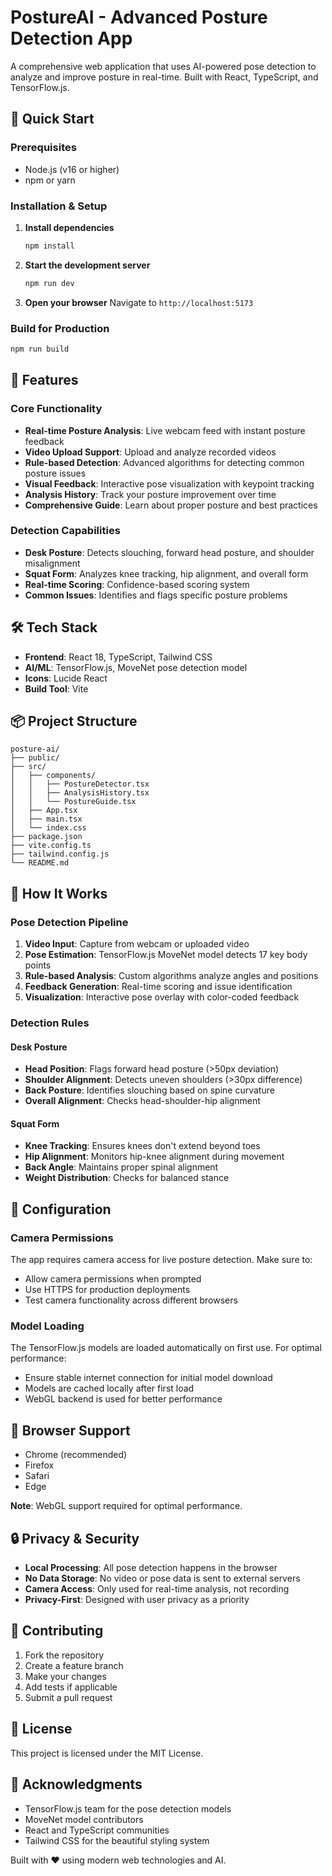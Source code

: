 # PostureAI - Advanced Posture Detection App

A comprehensive web application that uses AI-powered pose detection to analyze and improve posture in real-time. Built with React, TypeScript, and TensorFlow.js.

## 🚀 Quick Start

### Prerequisites
- Node.js (v16 or higher)
- npm or yarn

### Installation & Setup

1. **Install dependencies**
   ```bash
   npm install
   ```

2. **Start the development server**
   ```bash
   npm run dev
   ```

3. **Open your browser**
   Navigate to `http://localhost:5173`

### Build for Production

```bash
npm run build
```

## 🚀 Features

### Core Functionality
- **Real-time Posture Analysis**: Live webcam feed with instant posture feedback
- **Video Upload Support**: Upload and analyze recorded videos
- **Rule-based Detection**: Advanced algorithms for detecting common posture issues
- **Visual Feedback**: Interactive pose visualization with keypoint tracking
- **Analysis History**: Track your posture improvement over time
- **Comprehensive Guide**: Learn about proper posture and best practices

### Detection Capabilities
- **Desk Posture**: Detects slouching, forward head posture, and shoulder misalignment
- **Squat Form**: Analyzes knee tracking, hip alignment, and overall form
- **Real-time Scoring**: Confidence-based scoring system
- **Common Issues**: Identifies and flags specific posture problems

## 🛠️ Tech Stack

- **Frontend**: React 18, TypeScript, Tailwind CSS
- **AI/ML**: TensorFlow.js, MoveNet pose detection model
- **Icons**: Lucide React
- **Build Tool**: Vite

## 📦 Project Structure

```
posture-ai/
├── public/
├── src/
│   ├── components/
│   │   ├── PostureDetector.tsx
│   │   ├── AnalysisHistory.tsx
│   │   └── PostureGuide.tsx
│   ├── App.tsx
│   ├── main.tsx
│   └── index.css
├── package.json
├── vite.config.ts
├── tailwind.config.js
└── README.md
```

## 🎯 How It Works

### Pose Detection Pipeline
1. **Video Input**: Capture from webcam or uploaded video
2. **Pose Estimation**: TensorFlow.js MoveNet model detects 17 key body points
3. **Rule-based Analysis**: Custom algorithms analyze angles and positions
4. **Feedback Generation**: Real-time scoring and issue identification
5. **Visualization**: Interactive pose overlay with color-coded feedback

### Detection Rules

#### Desk Posture
- **Head Position**: Flags forward head posture (>50px deviation)
- **Shoulder Alignment**: Detects uneven shoulders (>30px difference)
- **Back Posture**: Identifies slouching based on spine curvature
- **Overall Alignment**: Checks head-shoulder-hip alignment

#### Squat Form
- **Knee Tracking**: Ensures knees don't extend beyond toes
- **Hip Alignment**: Monitors hip-knee alignment during movement
- **Back Angle**: Maintains proper spinal alignment
- **Weight Distribution**: Checks for balanced stance

## 🔧 Configuration

### Camera Permissions
The app requires camera access for live posture detection. Make sure to:
- Allow camera permissions when prompted
- Use HTTPS for production deployments
- Test camera functionality across different browsers

### Model Loading
The TensorFlow.js models are loaded automatically on first use. For optimal performance:
- Ensure stable internet connection for initial model download
- Models are cached locally after first load
- WebGL backend is used for better performance

## 📱 Browser Support

- Chrome (recommended)
- Firefox
- Safari
- Edge

**Note**: WebGL support required for optimal performance.

## 🔒 Privacy & Security

- **Local Processing**: All pose detection happens in the browser
- **No Data Storage**: No video or pose data is sent to external servers
- **Camera Access**: Only used for real-time analysis, not recording
- **Privacy-First**: Designed with user privacy as a priority

## 🤝 Contributing

1. Fork the repository
2. Create a feature branch
3. Make your changes
4. Add tests if applicable
5. Submit a pull request

## 📝 License

This project is licensed under the MIT License.

## 🙏 Acknowledgments

- TensorFlow.js team for the pose detection models
- MoveNet model contributors
- React and TypeScript communities
- Tailwind CSS for the beautiful styling system

Built with ❤️ using modern web technologies and AI.
